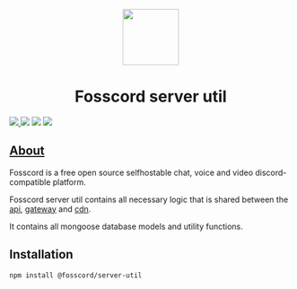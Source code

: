 <p align="center">
  <img width="100" src="https://raw.githubusercontent.com/fosscord/fosscord/master/assets-rebrand/svg/Fosscord-Icon-Rounded-Subtract.svg" />
</p>
<h1 align="center">Fosscord server util</h1>

<p>
  <a href="https://discord.gg/ZrnGQP6p3d">
    <img src="https://img.shields.io/discord/806142446094385153?color=7489d5&logo=discord&logoColor=ffffff" />
  </a>
  <img src="https://img.shields.io/static/v1?label=Status&message=Development&color=blue">
  <a title="Crowdin" target="_blank" href="https://translate.fosscord.com/"><img src="https://badges.crowdin.net/fosscord/localized.svg"></a>
   <a href="https://opencollective.com/fosscord">
    <img src="https://opencollective.com/fosscord/tiers/badge.svg">
  </a>
</p>

## [About](https://fosscord.com)

Fosscord is a free open source selfhostable chat, voice and video discord-compatible platform.

Fosscord server util contains all necessary logic that is shared between the [api](https://github.com/fosscord/fosscord-server/tree/master/api), [gateway](https://github.com/fosscord/fosscord-server/tree/master/gateway) and [cdn](https://github.com/fosscord/fosscord-server/tree/master/cdn).

It contains all mongoose database models and utility functions.

## Installation

```bash
npm install @fosscord/server-util
```
